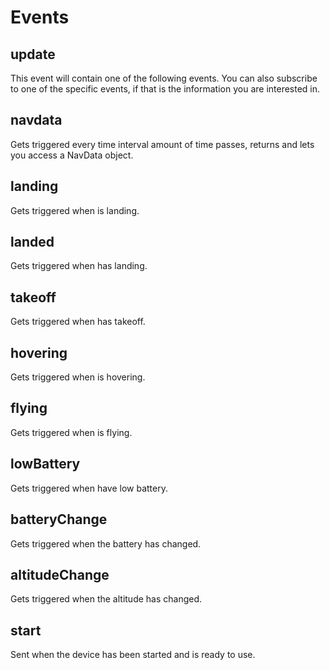 # Events

## update

This event will contain one of the following events. 
You can also subscribe to one of the specific events, if that is the information you are interested in.

## navdata

Gets triggered every time interval amount of time passes, returns and lets you access a NavData object.

## landing

Gets triggered when is landing.

## landed

Gets triggered when has landing.

## takeoff

Gets triggered when has takeoff.

## hovering

Gets triggered when is hovering.

## flying

Gets triggered when is flying.

## lowBattery

Gets triggered when have low battery.

## batteryChange

Gets triggered when the battery has changed.

## altitudeChange

Gets triggered when the altitude has changed.

## start

Sent when the device has been started and is ready to use.